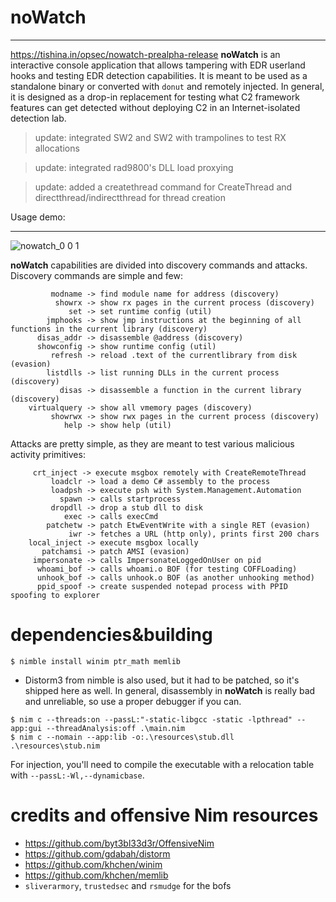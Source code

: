 # noWatch
---
https://tishina.in/opsec/nowatch-prealpha-release
**noWatch** is an interactive console application that allows tampering with EDR userland hooks and testing EDR detection capabilities. It is meant to be used as a standalone binary or converted with `donut` and remotely injected. In general, it is designed as a drop-in replacement for testing what C2 framework features can get detected without deploying C2 in an Internet-isolated detection lab.
> update: integrated SW2 and SW2 with trampolines to test RX allocations

> update: integrated rad9800's DLL load proxying

> update: added a createthread command for CreateThread and directthread/indirectthread for thread creation 

Usage demo:

---
![nowatch_0 0 1](https://user-images.githubusercontent.com/502153/164777170-41ed8161-f646-4336-a124-1b31c4c0b35c.gif)


**noWatch** capabilities are divided into discovery commands and attacks. Discovery commands are simple and few:
```
         modname -> find module name for address (discovery)
          showrx -> show rx pages in the current process (discovery)
             set -> set runtime config (util)
        jmphooks -> show jmp instructions at the beginning of all functions in the current library (discovery)
      disas_addr -> disassemble @address (discovery)
      showconfig -> show runtime config (util)
         refresh -> reload .text of the currentlibrary from disk (evasion)
        listdlls -> list running DLLs in the current process (discovery)
           disas -> disassemble a function in the current library (discovery)
    virtualquery -> show all vmemory pages (discovery)
         showrwx -> show rwx pages in the current process (discovery)
            help -> show help (util)
```

Attacks are pretty simple, as they are meant to test various malicious activity primitives:
```
     crt_inject -> execute msgbox remotely with CreateRemoteThread
         loadclr -> load a demo C# assembly to the process
         loadpsh -> execute psh with System.Management.Automation
           spawn -> calls startprocess
         dropdll -> drop a stub dll to disk
            exec -> calls execCmd
        patchetw -> patch EtwEventWrite with a single RET (evasion)
             iwr -> fetches a URL (http only), prints first 200 chars
    local_inject -> execute msgbox locally
       patchamsi -> patch AMSI (evasion)
     impersonate -> calls ImpersonateLoggedOnUser on pid
      whoami_bof -> calls whoami.o BOF (for testing COFFLoading)
      unhook_bof -> calls unhook.o BOF (as another unhooking method)
      ppid_spoof -> create suspended notepad process with PPID spoofing to explorer
```

# dependencies&building
`$ nimble install winim ptr_math memlib`

- Distorm3 from nimble is also used, but it had to be patched, so it's shipped here as well. In general, disassembly in **noWatch** is really bad and unreliable, so use a proper debugger if you can.

```
$ nim c --threads:on --passL:"-static-libgcc -static -lpthread" --app:gui --threadAnalysis:off .\main.nim
$ nim c --nomain --app:lib -o:.\resources\stub.dll .\resources\stub.nim
```
For injection, you'll need to compile the executable with a relocation table with `--passL:-Wl,--dynamicbase`.
# credits and offensive Nim resources
- https://github.com/byt3bl33d3r/OffensiveNim
- https://github.com/gdabah/distorm
- https://github.com/khchen/winim
- https://github.com/khchen/memlib
- `sliverarmory`, `trustedsec` and `rsmudge` for the bofs
